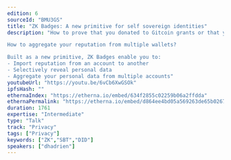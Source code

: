 ```yaml
---
edition: 6
sourceId: "BMU3GS"
title: "ZK Badges: A new primitive for self sovereign identities"
description: "How to prove that you donated to Gitcoin grants or that you voted for a specific DAO proposal without giving out your Ethereum address? 

How to aggregate your reputation from multiple wallets?

Built as a new primitive, ZK Badges enable you to: 
- Import reputation from an account to another
- Selectively reveal personal data
- Aggregate your personal data from multiple accounts"
youtubeUrl: "https://youtu.be/6vCb6XwGSOk"
ipfsHash: ""
ethernaIndex: "https://etherna.io/embed/634f2855c02259b06a2ffdda"
ethernaPermalink: "https://etherna.io/embed/d864ee4bd05a569263de65b0267060010b71fe106bdc0a62a583babe7ce586b4"
duration: 1761
expertise: "Intermediate"
type: "Talk"
track: "Privacy"
tags: ["Privacy"]
keywords: ["ZK","SBT","DID"]
speakers: ["dhadrien"]
---
```

